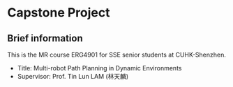 # Capstone Project 

## Brief information

This is the MR course ERG4901 for SSE senior students at CUHK-Shenzhen. 

- Title: Multi-robot Path Planning in Dynamic Environments
- Supervisor: Prof. Tin Lun LAM (林天麟)

